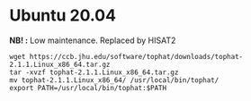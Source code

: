 # Ubuntu 20.04
**NB! :** Low maintenance. Replaced by HISAT2

```
wget https://ccb.jhu.edu/software/tophat/downloads/tophat-2.1.1.Linux_x86_64.tar.gz
tar -xvzf tophat-2.1.1.Linux_x86_64.tar.gz
mv tophat-2.1.1.Linux_x86_64/ /usr/local/bin/tophat/
export PATH=/usr/local/bin/tophat:$PATH
```
